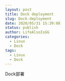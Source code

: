 ```yaml
---
layout: post
title: Dock deployment
slug: Dock-deployment
date: 2020/05/31 15:39:08
status: publish
author: LifeAlsoIsGG
categories: 
  - Linux
  - Dock
tags: 
  - Linux
  - Dock
---
```


Dock部署
